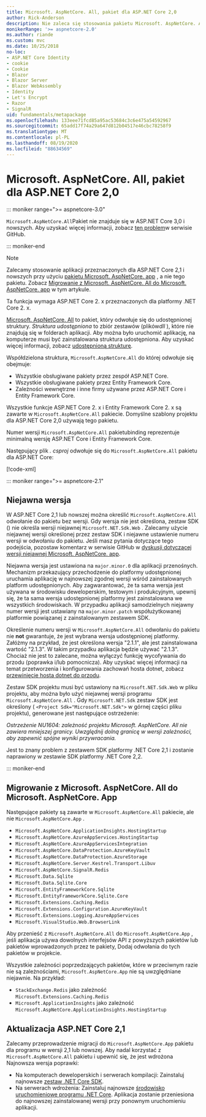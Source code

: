 ```yaml
---
title: Microsoft. AspNetCore. All, pakiet dla ASP.NET Core 2,0
author: Rick-Anderson
description: Nie zaleca się stosowania pakietu Microsoft. AspNetCore. All w przypadku ASP.NET Core 2,1 i nowszych.
monikerRange: '>= aspnetcore-2.0'
ms.author: riande
ms.custom: mvc
ms.date: 10/25/2018
no-loc:
- ASP.NET Core Identity
- cookie
- Cookie
- Blazor
- Blazor Server
- Blazor WebAssembly
- Identity
- Let's Encrypt
- Razor
- SignalR
uid: fundamentals/metapackage
ms.openlocfilehash: 133eee71fcd85a95ac53684c3c6e475a54592967
ms.sourcegitcommit: 65add17f74a29a647d812b04517e46cbc78258f9
ms.translationtype: MT
ms.contentlocale: pl-PL
ms.lasthandoff: 08/19/2020
ms.locfileid: "88634569"
---
```

# <a name="microsoftaspnetcoreall-metapackage-for-aspnet-core-20"></a>Microsoft. AspNetCore. All, pakiet dla ASP.NET Core 2,0

::: moniker range=">= aspnetcore-3.0"

`Microsoft.AspNetCore.All`Pakiet nie znajduje się w ASP.NET Core 3,0 i nowszych. Aby uzyskać więcej informacji, zobacz [ten problem](https://github.com/aspnet/Announcements/issues/314)w serwisie GitHub.

::: moniker-end

> [!NOTE]
> Zalecamy stosowanie aplikacji przeznaczonych dla ASP.NET Core 2,1 i nowszych przy użyciu [pakietu Microsoft. AspNetCore. app](xref:fundamentals/metapackage-app) , a nie tego pakietu. Zobacz [Migrowanie z Microsoft. AspNetCore. All do Microsoft. AspNetCore. app](#migrate) w tym artykule.

Ta funkcja wymaga ASP.NET Core 2. x przeznaczonych dla platformy .NET Core 2. x.

[Microsoft. AspNetCore. All](https://www.nuget.org/packages/Microsoft.AspNetCore.All) to pakiet, który odwołuje się do udostępnionej struktury. *Struktura udostępniona* to zbiór zestawów (plików*dll* ), które nie znajdują się w folderach aplikacji. Aby można było uruchomić aplikację, na komputerze musi być zainstalowana struktura udostępniona. Aby uzyskać więcej informacji, zobacz [udostępnioną strukturę](https://natemcmaster.com/blog/2018/08/29/netcore-primitives-2/).

Współdzielona struktura, `Microsoft.AspNetCore.All` do której odwołuje się obejmuje:

* Wszystkie obsługiwane pakiety przez zespół ASP.NET Core.
* Wszystkie obsługiwane pakiety przez Entity Framework Core.
* Zależności wewnętrzne i inne firmy używane przez ASP.NET Core i Entity Framework Core.

Wszystkie funkcje ASP.NET Core 2. x i Entity Framework Core 2. x są zawarte w `Microsoft.AspNetCore.All` pakiecie. Domyślne szablony projektu dla ASP.NET Core 2,0 używają tego pakietu.

Numer wersji `Microsoft.AspNetCore.All` pakietubinding reprezentuje minimalną wersję ASP.NET Core i Entity Framework Core.

Następujący plik *. csproj* odwołuje się do `Microsoft.AspNetCore.All` pakietu dla ASP.NET Core:

[!code-xml[](metapackage/samples/Metapackage.All.Example.csproj?highlight=8)]

::: moniker range=">= aspnetcore-2.1"

## <a name="implicit-versioning"></a>Niejawna wersja

W ASP.NET Core 2,1 lub nowszej można określić `Microsoft.AspNetCore.All` odwołanie do pakietu bez wersji. Gdy wersja nie jest określona, zestaw SDK () nie określa wersji niejawnej `Microsoft.NET.Sdk.Web` . Zalecamy użycie niejawnej wersji określonej przez zestaw SDK i niejawne ustawienie numeru wersji w odwołaniu do pakietu. Jeśli masz pytania dotyczące tego podejścia, pozostaw komentarz w serwisie GitHub w [dyskusji dotyczącej wersji niejawnej Microsoft. AspNetCore. app](https://github.com/dotnet/AspNetCore.Docs/issues/6430).

Niejawna wersja jest ustawiona na `major.minor.0` dla aplikacji przenośnych. Mechanizm przekazujący przechodzenie do platformy udostępnionej uruchamia aplikację w najnowszej zgodnej wersji wśród zainstalowanych platform udostępnionych. Aby zagwarantować, że ta sama wersja jest używana w środowisku deweloperskim, testowym i produkcyjnym, upewnij się, że ta sama wersja udostępnionej platformy jest zainstalowana we wszystkich środowiskach. W przypadku aplikacji samodzielnych niejawny numer wersji jest ustawiany na `major.minor.patch` współużytkowanej platformie powiązanej z zainstalowanym zestawem SDK.

Określenie numeru wersji w `Microsoft.AspNetCore.All` odwołaniu do pakietu nie **not** gwarantuje, że jest wybrana wersja udostępnionej platformy. Załóżmy na przykład, że jest określona wersja "2.1.1", ale jest zainstalowana wartość "2.1.3". W takim przypadku aplikacja będzie używać "2.1.3". Chociaż nie jest to zalecane, można wyłączyć funkcję wycofywania do przodu (poprawka i/lub pomocnicza). Aby uzyskać więcej informacji na temat przetworzenia i konfigurowania zachowań hosta dotnet, zobacz [przewinięcie hosta dotnet do przodu](https://github.com/dotnet/core-setup/blob/master/Documentation/design-docs/roll-forward-on-no-candidate-fx.md).

Zestaw SDK projektu musi być ustawiony na `Microsoft.NET.Sdk.Web` w pliku projektu, aby można było użyć niejawnej wersji programu `Microsoft.AspNetCore.All` . Gdy `Microsoft.NET.Sdk` zestaw SDK jest określony ( `<Project Sdk="Microsoft.NET.Sdk">` w górnej części pliku projektu), generowane jest następujące ostrzeżenie:

*Ostrzeżenie NU1604: zależność projektu Microsoft. AspNetCore. All nie zawiera mniejszej granicy. Uwzględnij dolną granicę w wersji zależności, aby zapewnić spójne wyniki przywracania.*

Jest to znany problem z zestawem SDK platformy .NET Core 2,1 i zostanie naprawiony w zestawie SDK platformy .NET Core 2,2.

::: moniker-end

<a name="migrate"></a>

## <a name="migrating-from-microsoftaspnetcoreall-to-microsoftaspnetcoreapp"></a>Migrowanie z Microsoft. AspNetCore. All do Microsoft. AspNetCore. App

Następujące pakiety są zawarte w `Microsoft.AspNetCore.All` pakiecie, ale nie `Microsoft.AspNetCore.App` .

* `Microsoft.AspNetCore.ApplicationInsights.HostingStartup`
* `Microsoft.AspNetCore.AzureAppServices.HostingStartup`
* `Microsoft.AspNetCore.AzureAppServicesIntegration`
* `Microsoft.AspNetCore.DataProtection.AzureKeyVault`
* `Microsoft.AspNetCore.DataProtection.AzureStorage`
* `Microsoft.AspNetCore.Server.Kestrel.Transport.Libuv`
* `Microsoft.AspNetCore.SignalR.Redis`
* `Microsoft.Data.Sqlite`
* `Microsoft.Data.Sqlite.Core`
* `Microsoft.EntityFrameworkCore.Sqlite`
* `Microsoft.EntityFrameworkCore.Sqlite.Core`
* `Microsoft.Extensions.Caching.Redis`
* `Microsoft.Extensions.Configuration.AzureKeyVault`
* `Microsoft.Extensions.Logging.AzureAppServices`
* `Microsoft.VisualStudio.Web.BrowserLink`

Aby przenieść z `Microsoft.AspNetCore.All` do `Microsoft.AspNetCore.App` , jeśli aplikacja używa dowolnych interfejsów API z powyższych pakietów lub pakietów wprowadzonych przez te pakiety, Dodaj odwołania do tych pakietów w projekcie.

Wszystkie zależności poprzedzających pakietów, które w przeciwnym razie nie są zależnościami, `Microsoft.AspNetCore.App` nie są uwzględniane niejawnie. Na przykład:

* `StackExchange.Redis` jako zależność `Microsoft.Extensions.Caching.Redis`
* `Microsoft.ApplicationInsights` jako zależność `Microsoft.AspNetCore.ApplicationInsights.HostingStartup`

## <a name="update-aspnet-core-21"></a>Aktualizacja ASP.NET Core 2,1

Zalecamy przeprowadzenie migracji do `Microsoft.AspNetCore.App` pakietu dla programu w wersji 2,1 lub nowszej. Aby nadal korzystać z `Microsoft.AspNetCore.All` pakietu i upewnić się, że jest wdrożona Najnowsza wersja poprawki:

* Na komputerach deweloperskich i serwerach kompilacji: Zainstaluj najnowsze [zestaw .NET Core SDK](https://dotnet.microsoft.com/download).
* Na serwerach wdrożenia: Zainstaluj najnowsze [środowisko uruchomieniowe programu .NET Core](https://dotnet.microsoft.com/download).
 Aplikacja zostanie przeniesiona do najnowszej zainstalowanej wersji przy ponownym uruchomieniu aplikacji.
